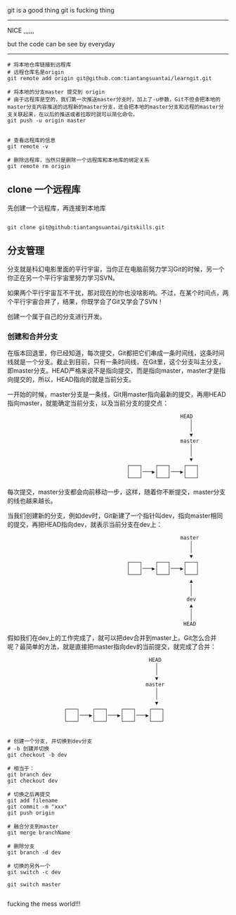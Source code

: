 git is a good thing
git is fucking thing


---


NICE ,,,,,,


but the code can be see by everyday



---

```shell
# 将本地仓库链接到远程库
# 远程仓库名是origin
git remote add origin git@github.com:tiantangsuantai/learngit.git

# 将本地的分支master 提交到 origin
# 由于远程库是空的，我们第一次推送master分支时，加上了-u参数，Git不但会把本地的master分支内容推送的远程新的master分支，还会把本地的master分支和远程的master分支关联起来，在以后的推送或者拉取时就可以简化命令。
git push -u origin master


# 查看远程库的信息
git remote -v

# 删除远程库，当然只是删除一个远程库和本地库的绑定关系
git remote rm origin

```

## clone 一个远程库
先创建一个远程库，再连接到本地库
```shell

git clone git@github:tiantangsuantai/gitskills.git

```

## 分支管理
分支就是科幻电影里面的平行宇宙，当你正在电脑前努力学习Git的时候，另一个你正在另一个平行宇宙里努力学习SVN。

如果两个平行宇宙互不干扰，那对现在的你也没啥影响。不过，在某个时间点，两个平行宇宙合并了，结果，你既学会了Git又学会了SVN！

创建一个属于自己的分支进行开发。
### 创建和合并分支
在版本回退里，你已经知道，每次提交，Git都把它们串成一条时间线，这条时间线就是一个分支。截止到目前，只有一条时间线，在Git里，这个分支叫主分支，即master分支。HEAD严格来说不是指向提交，而是指向master，master才是指向提交的，所以，HEAD指向的就是当前分支。

一开始的时候，master分支是一条线，Git用master指向最新的提交，再用HEAD指向master，就能确定当前分支，以及当前分支的提交点：

                                                           HEAD
                                                              │
                                                              │
                                                              ▼
                                                           master
                                                              │
                                                              │
                                                              ▼
                                          ┌───┐    ┌───┐    ┌───┐
                                          │   │───▶│   │───▶│   │
                                          └───┘    └───┘    └───┘

每次提交，master分支都会向前移动一步，这样，随着你不断提交，master分支的线也越来越长。

当我们创建新的分支，例如dev时，Git新建了一个指针叫dev，指向master相同的提交，再把HEAD指向dev，就表示当前分支在dev上：


                                                           master
                                                              │
                                                              │
                                                              ▼
                                          ┌───┐    ┌───┐    ┌───┐
                                          │   │───▶│   │───▶│   │
                                          └───┘    └───┘    └───┘
                                                              ▲
                                                              │
                                                              │
                                                             dev
                                                              ▲
                                                              │
                                                              │
                                                            HEAD

假如我们在dev上的工作完成了，就可以把dev合并到master上。Git怎么合并呢？最简单的方法，就是直接把master指向dev的当前提交，就完成了合并：


                                                 HEAD
                                                   │
                                                   │
                                                   ▼
                                                master
                                                   │
                                                   │
                                                   ▼
                      ┌───┐    ┌───┐    ┌───┐    ┌───┐
                      │   │───▶│   │───▶│   │───▶│   │
                      └───┘    └───┘    └───┘    └───┘


```shell

# 创建一个分支, 并切换到dev分支
# -b 创建并切换
git checkout -b dev

# 相当于：
git branch dev
git checkout dev

# 切换之后再提交
git add filename
git commit -m "xxx"
git push origin

# 融合分支到master
git merge branchName

# 删除分支
git branch -d dev

# 切换的另外一个
git switch -c dev

git switch master


```

fucking the mess world!!!

